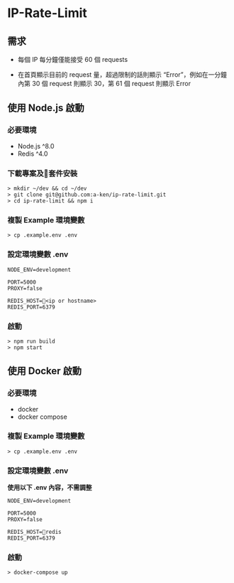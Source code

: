 # IP-Rate-Limit

## 需求

- 每個 IP 每分鐘僅能接受 60 個 requests

- 在首頁顯示目前的 request 量，超過限制的話則顯示 “Error”，例如在一分鐘內第 30 個 request 則顯示 30，第
61 個 request 則顯示 Error


## 使用 Node.js 啟動

### 必要環境

- Node.js ^8.0
- Redis ^4.0

### 下載專案及套件安裝

```shell
> mkdir ~/dev && cd ~/dev
> git clone git@github.com:a-ken/ip-rate-limit.git
> cd ip-rate-limit && npm i
```

### 複製 Example 環境變數

```shell
> cp .example.env .env
```

### 設定環境變數 .env

```
NODE_ENV=development

PORT=5000
PROXY=false

REDIS_HOST=<ip or hostname>
REDIS_PORT=6379
```

### 啟動

```shell
> npm run build
> npm start
```

## 使用 Docker 啟動

### 必要環境
- docker
- docker compose

### 複製 Example 環境變數

```shell
> cp .example.env .env
```

### 設定環境變數 .env

**使用以下 .env 內容，不需調整**

```
NODE_ENV=development

PORT=5000
PROXY=false

REDIS_HOST=redis
REDIS_PORT=6379
```

### 啟動

```shell
> docker-compose up
```